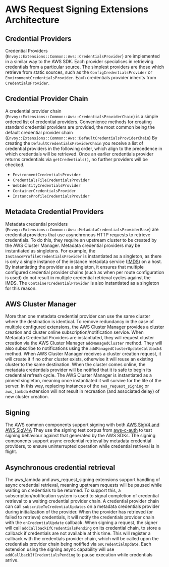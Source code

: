 # AWS Request Signing Extensions Architecture

## Credential Providers

Credential Providers (`Envoy::Extensions::Common::Aws::CredentialsProvider`) are implemented in a similar way to the AWS SDK. Each provider specialises in retrieving credentials from a particular source.
The simplest providers are those which retrieve from static sources, such as the `ConfigCredentialsProvider` or `EnvironmentCredentialsProvider`.
Each credentials provider inherits from `CredentialsProvider`.

## Credential Provider Chain

A credential provider chain (`Envoy::Extensions::Common::Aws::CredentialsProviderChain`) is a simple ordered list of credential providers. Convenience methods
for creating standard credential providers are provided, the most common being the default credential provider chain
(`Envoy::Extensions::Common::Aws::DefaultCredentialsProviderChain`)
By creating the `DefaultCredentialsProviderChain` you receive a list of credential providers in the following order, which align to the precedence in which credentials will be retrieved. Once an earlier credentials provider returns credentials via `getCredentials()`, no further providers will be checked.

- `EnvironmentCredentialsProvider`
- `CredentialsFileCredentialsProvider`
- `WebIdentityCredentialsProvider`
- `ContainerCredentialsProvider`
- `InstanceProfileCredentialsProvider`

## Metadata Credential Providers

Metadata credential providers (`Envoy::Extensions::Common::Aws::MetadataCredentialsProviderBase`) are credential providers that use asynchronous HTTP requests to retrieve credentials. To do this, they require an upstream cluster to be created by the AWS Cluster Manager.
Metadata credential providers may be instantiated as singletons. For example, the `InstanceProfileCredentialsProvider` is instantiated as a singleton, as there is only a single instance of the instance metadata service ([IMDS](https://docs.aws.amazon.com/AWSEC2/latest/UserGuide/configuring-instance-metadata-service.html)) on a host. By instantiating the provider as a singleton, it ensures that multiple configured credential provider chains (such as when per route configuration is used) do not result in multiple credential retrieval cycles against the IMDS. The `ContainerCredentialProvider` is also instantiated as a singleton for this reason.

## AWS Cluster Manager

More than one metadata credential provider can use the same cluster where the destination is identical. To remove redundancy in the case of multiple configured extensions, the AWS Cluster Manager provides a cluster creation and cluster online subscription/notification service.
When Metadata Credential Providers are instantiated, they will request cluster creation via the AWS Cluster Manager `addManagedCluster` method. They will also subscribe to notifications using the `addManagedClusterUpdateCallback`s method.
When AWS Cluster Manager receives a cluster creation request, it will create it if no other cluster exists, otherwise it will reuse an existing cluster to the same destination. When the cluster comes online, the metadata credentials provider will be notified that it is safe to begin its credential refresh cycle.
The AWS Cluster Manager is instantiated as a pinned singleton, meaning once instantiated it will survive for the life of the server. In this way, replacing instances of the `aws_request_signing` or `aws_lambda` extension will not result in recreation (and associated delay) of new cluster creation.

## Signing

The AWS common components support signing with both [AWS SigV4 and AWS SigV4A](https://docs.aws.amazon.com/IAM/latest/UserGuide/reference_sigv.html)
They use the signing test corpus from [aws-c-auth](https://github.com/awslabs/aws-c-auth/tree/main/tests/aws-signing-test-suite) to test signing behaviour against that generated by the AWS SDKs.
The signing components support async credential retrieval by metadata credential providers, to ensure uninterrupted operation while credential retrieval is in flight.

## Asynchronous credential retrieval

The aws_lambda and aws_request_signing extensions support handling of async credential retrieval, meaning upstream requests will be paused while waiting on credentials to be returned.
To support this, a subscription/notification system is used to signal completion of credential retrieval to a waiting credential provider chain.
A credential provider chain can call `subscribeToCredentialUpdates` on a metadata credentials provider during initialization of the provider. When the provider has retrieved (or failed to retrieve) credentials, it will notify the credentials provider chain with the `onCredentialUpdate` callback.
When signing a request, the signer will call `addCallbackIfCredentialsPending` on its credential chain, to store a callback if credentials are not available at this time. This will register a callback with the credentials provider chain, which will be called upon the credentials provider chain being notified via `onCredentialUpdate`.
Each extension using the signing async capability will use `addCallbackIfCredentialsPending` to pause execution while credentials arrive.
